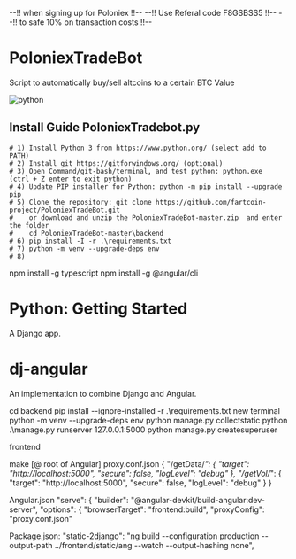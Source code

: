 --!! when signing up for Poloniex  !!--
--!! Use Referal code F8GSBSS5 !!--
--!! to safe 10% on transaction costs !!--

# PoloniexTradeBot
Script to automatically buy/sell altcoins to a certain BTC Value

![python](https://img.shields.io/badge/python-2.7%20%26%203-blue.svg)

## Install Guide PoloniexTradebot.py
```
# 1) Install Python 3 from https://www.python.org/ (select add to PATH)
# 2) Install git https://gitforwindows.org/ (optional)
# 3) Open Command/git-bash/terminal, and test python: python.exe  (ctrl + Z enter to exit python)
# 4) Update PIP installer for Python: python -m pip install --upgrade pip
# 5) Clone the repository: git clone https://github.com/fartcoin-project/PoloniexTradeBot.git
#    or download and unzip the PoloniexTradeBot-master.zip  and enter the folder
#    cd PoloniexTradeBot-master\backend
# 6) pip install -I -r .\requirements.txt
# 7) python -m venv --upgrade-deps env
# 8) 
```
npm install -g typescript
npm install -g @angular/cli


# Python: Getting Started

A Django app.


# dj-angular
An implementation to combine Django and Angular.

cd backend
pip install --ignore-installed -r .\requirements.txt
new terminal
python -m venv --upgrade-deps env
python manage.py collectstatic
python .\manage.py runserver 127.0.0.1:5000
python manage.py createsuperuser

frontend

make [@ root of Angular] proxy.conf.json
{
"/getData/*": {
    "target": "http://localhost:5000",
    "secure": false,
    "logLevel": "debug"
},
"/getVol/*": {
    "target": "http://localhost:5000",
    "secure": false,
    "logLevel": "debug"
}
}


Angular.json
"serve": {
    "builder": "@angular-devkit/build-angular:dev-server",
        "options": {
            "browserTarget": "frontend:build",
            "proxyConfig": "proxy.conf.json"


Package.json:
"static-2django": "ng build  --configuration production  --output-path ../frontend/static/ang --watch --output-hashing none",



